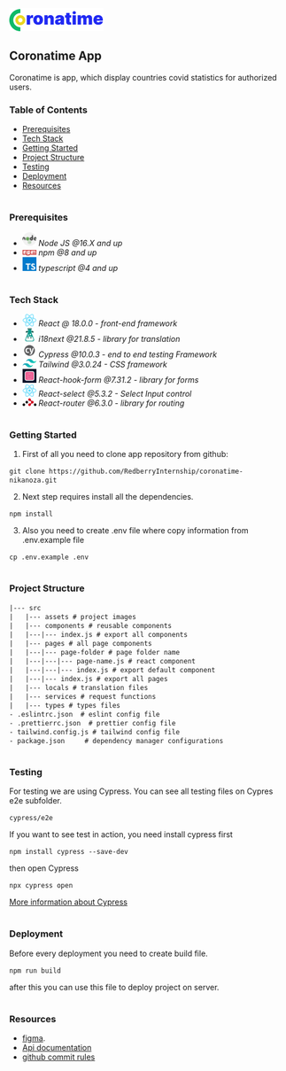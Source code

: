 ![This is header image](/src/assets/coronatime.png)

## Coronatime App

Coronatime is app, which display countries covid statistics for authorized users.

### Table of Contents
* [Prerequisites](#Prerequisites)
* [Tech Stack](#Tech-Stack)
* [Getting Started](#Getting-Started)
* [Project Structure](#Project-Structure)
* [Testing](#Testing)
* [Deployment](#Deployment)
* [Resources](#Resources)

#
### Prerequisites

* <img src="readme/nodejs.png" width="25" style="top: 8px" /> *Node JS @16.X and up*
* <img src="readme/npm.png" width="25" style="top: 8px" /> *npm @8 and up*
* <img src="readme/typescript.png" width="25" style="top: 8px" /> *typescript @4 and up*

#
### Tech Stack

* <img src="readme/react.png" width="25" style="top: 8px" /> *React @ 18.0.0 - front-end framework*
* <img src="readme/i18next.png" width="25" style="top: 8px" /> *i18next @21.8.5 - library for translation*
* <img src="readme/cypress.png" width="25" style="top: 8px" /> *Cypress @10.0.3 - end to end testing Framework*
* <img src="readme/tailwind.png" width="25" style="top: 8px" /> *Tailwind @3.0.24 - CSS framework*
* <img src="readme/react-hook-form.png" width="25" style="top: 8px" /> *React-hook-form @7.31.2 - library for forms*
* <img src="readme/react.png" width="25" style="top: 8px" /> *React-select @5.3.2 - Select Input control*
* <img src="readme/react-router.png" width="25" style="top: 8px" /> *React-router @6.3.0 - library for routing*

#
### Getting Started
1. First of all you need to clone app repository from github:
```
git clone https://github.com/RedberryInternship/coronatime-nikanoza.git
```
2. Next step requires install all the dependencies.

```
npm install
```
3. Also you need to create .env file where copy information from .env.example file

```
cp .env.example .env
```

#
### Project Structure

```
|--- src
|   |--- assets # project images
|   |--- components # reusable components
|   |---|--- index.js # export all components
|   |--- pages # all page components
|   |---|--- page-folder # page folder name
|   |---|---|--- page-name.js # react component
|   |---|---|--- index.js # export default component
|   |---|--- index.js # export all pages
|   |--- locals # translation files
|   |--- services # request functions
|   |--- types # types files
- .eslintrc.json  # eslint config file
- .prettierrc.json  # prettier config file
- tailwind.config.js # tailwind config file
- package.json     # dependency manager configurations
```
#
### Testing

For testing we are using Cypress. You can see all testing files on Cypres e2e subfolder.
```
cypress/e2e
```
If you want to see test in action, you need install cypress first

```
npm install cypress --save-dev
```
then open Cypress
```
npx cypress open
``` 
[More information about Cypress](https://www.cypress.io)

#
### Deployment
Before every deployment you need to create build file.
```
npm run build
```
after this you can use this file to deploy project on server.

#
### Resources
* [figma](https://www.figma.com/file/O9A950iYrHgZHtBuCtNSY8/Coronatime?node-id=0%3A1).
* [Api documentation](https://coronatime-api.devtest.ge/)
* [github commit rules](https://redberry.gitbook.io/resources/git-is-semantikuri-komitebi)

